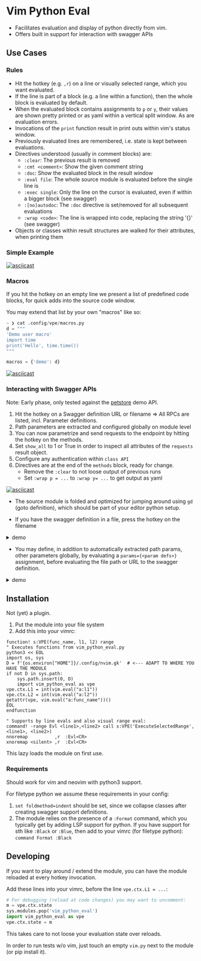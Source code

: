 # Vim Python Eval

- Facilitates evaluation and display of python directly from vim.
- Offers built in support for interaction with swagger APIs



## Use Cases

### Rules

- Hit the hotkey (e.g. `,r`) on a line or visually selected range, which you want evaluated.
- If the line is part of a block (e.g. a line within a function), then the whole block is evaluated
  by default.
- When the evaluated block contains assignments to `p` or `y`, their values are shown pretty printed
  or as yaml within a vertical split window. As are evaluation errors.
- Invocations of the `print` function result in print outs within vim's status window.
- Previously evaluated lines are remembered, i.e. state is kept between evaluations.
- Directives understood (usually in comment blocks) are:
    - `:clear`: The previous result is removed
    - `:cmt <comment>`: Show the given comment string
    - `:doc`: Show the evaluated block in the result window
    - `:eval file`: The whole source module is evaluated before the single line is
    - `:exec single`: Only the line on the cursor is evaluated, even if within a bigger block (see
      swagger) 
    - `:[no]autodoc`: The `:doc` directive is set/removed for all subsequent evaluations
    - `:wrap <code>`: The line is wrapped into code, replacing the string '{}' (see swagger)
- Objects or classes within result structures are walked for their attributes, when printing them


### Simple Example

[![asciicast](https://asciinema.org/a/cEmG79nApjbKe6Mvohco7OfqU.svg)](https://asciinema.org/a/cEmG79nApjbKe6Mvohco7OfqU)


### Macros

If you hit the hotkey on an empty line we present a list of predefined code blocks, for quick adds
into the source code window.

You may extend that list by your own "macros" like so:


```python
~ ❯ cat .config/vpe/macros.py                                                                                    tools
d = """
'Demo user macro'
import time
print('Hello', time.time())
"""

macros = {'demo': d}
```


[![asciicast](https://asciinema.org/a/057ewOGytqJDGEL6DF9Ck1hDw.svg)](https://asciinema.org/a/057ewOGytqJDGEL6DF9Ck1hDw)



### Interacting with Swagger APIs

Note: Early phase, only tested against the [petstore](https://petstore.swagger.io/) demo API.

1. Hit the hotkey on a Swagger definition URL or filename => All RPCs are listed, incl. Parameter
   definitions.
2. Path parameters are extracted and configured globally on module level
3. You can now parametrize and send requests to the endpoint by hitting the hotkey on the methods.
4. Set `show_all` to 1 or True in order to inspect all attributes of the `requests` result object. 
5. Configure any authentication within `class API`
6. Directives are at the end of the `methods` block, ready for change.
    - Remove the `:clear` to not loose output of previous runs
    - Set `:wrap p = ...` to `:wrap y= ...` to get output as yaml

[![asciicast](https://asciinema.org/a/Ot2gPgtAu292UgZpFgTwLKAU1.svg)](https://asciinema.org/a/Ot2gPgtAu292UgZpFgTwLKAU1)

- The source module is folded and optimized for jumping around using `gd` (goto definition), which
should be part of your editor python setup.

- If you have the swagger definition in a file, press the hotkey on the filename

<details><summary>demo</summary>
<a href="https://asciinema.org/a/KTvAtUqYCVkYclJKLDoz0mGOK" target="_blank"><img src="https://asciinema.org/a/KTvAtUqYCVkYclJKLDoz0mGOK.svg" /></a>
</details>

- You may define, in addition to automatically extracted path params, other parameters globally, by
  evaluating a `params={<param defs>}` assignment, before evaluating the file path or URL to the
  swagger definition.

<details><summary>demo</summary>
<a href="https://asciinema.org/a/CNcvf0gn3zxGO1eHr4B8uBdZ1" target="_blank"><img src="https://asciinema.org/a/CNcvf0gn3zxGO1eHr4B8uBdZ1.svg" /></a>
</details>



## Installation

Not (yet) a plugin.

1. Put the module into your file system
2. Add this into your vimrc:

```vim
function! s:VPE(func_name, l1, l2) range
" Executes functions from vim_python_eval.py
python3 << EOL
import os, sys
D = f'{os.environ["HOME"]}/.config/nvim.gk'  # <--- ADAPT TO WHERE YOU HAVE THE MODULE
if not D in sys.path:
    sys.path.insert(0, D)
    import vim_python_eval as vpe 
vpe.ctx.L1 = int(vim.eval("a:l1"))
vpe.ctx.L2 = int(vim.eval("a:l2"))
getattr(vpe, vim.eval("a:func_name"))()
EOL
endfunction

" Supports by line evals and also visual range eval:
command! -range Evl <line1>,<line2> call s:VPE('ExecuteSelectedRange', <line1>, <line2>)
nnoremap          ,r  :Evl<CR>
xnoremap <silent> ,r  :Evl<CR>
```

This lazy loads the module on first use.



### Requirements

Should work for vim and neovim with python3 support.

For filetype python we assume these requirements in your config:

1. `set foldmethod=indent` should be set, since we collapse classes after creating swagger support
   definitions.
1. The module relies on the presence of a `:Format` command, which you typically get by adding LSP
   support for python. If you have support for sth like `:Black` or `:Blue`, then add to your vimrc (for filetype python):  
   `command Format :Black` 


## Developing

If you want to play around / extend the module, you can have the module reloaded at every hotkey
invocation.

Add these lines into your vimrc, before the line `vpe.ctx.L1 = ...`:

```python
# For debugging (reload at code changes) you may want to uncomment:
m = vpe.ctx.state
sys.modules.pop('vim_python_eval')
import vim_python_eval as vpe
vpe.ctx.state = m
```

This takes care to not loose your evaluation state over reloads.

In order to run tests w/o vim, just touch an empty `vim.py` next to the module (or pip install it).

